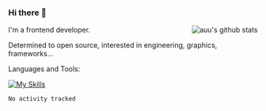 <!--
**zhaohuanyuu/zhaohuanyuu** is a ✨ _special_ ✨ repository because its `README.md` (this file) appears on your GitHub profile.
-->

### Hi there 👋

<img align="right" src="https://github-readme-stats.vercel.app/api?username=zhaohuanyuu" alt="auu's github stats" />

I'm a frontend developer.

Determined to open source, interested in engineering, graphics, frameworks...

Languages and Tools:

[![My Skills](https://skillicons.dev/icons?i=js,ts,nodejs,gatsby)](https://skillicons.dev)

<!--START_SECTION:waka-->

```text
No activity tracked
```

<!--END_SECTION:waka-->
